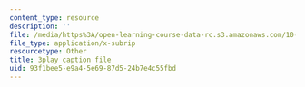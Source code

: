 ```yaml
---
content_type: resource
description: ''
file: /media/https%3A/open-learning-course-data-rc.s3.amazonaws.com/10-34-numerical-methods-applied-to-chemical-engineering-fall-2015/93f1bee5e9a45e6987d524b7e4c55fbd_42TkHA__6bk.vtt
file_type: application/x-subrip
resourcetype: Other
title: 3play caption file
uid: 93f1bee5-e9a4-5e69-87d5-24b7e4c55fbd
---
```

